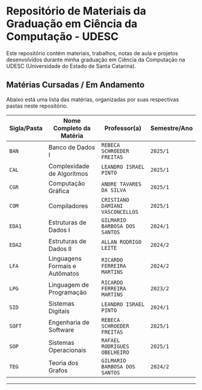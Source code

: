 # Repositório de Materiais da Graduação em Ciência da Computação - UDESC

Este repositório contém materiais, trabalhos, notas de aula e projetos desenvolvidos durante minha graduação em Ciência da Computação na UDESC (Universidade do Estado de Santa Catarina).

## Matérias Cursadas / Em Andamento

Abaixo está uma lista das matérias, organizadas por suas respectivas pastas neste repositório.

| Sigla/Pasta | Nome Completo da Matéria             | Professor(a)          | Semestre/Ano  |
|-------------|--------------------------------------|-----------------------|-------------------------|
| `BAN`       | Banco de Dados I                     | `REBECA SCHROEDER FREITAS` | `2025/1`          |
| `CAL`       | Complexidade de Algoritmos           | `LEANDRO ISRAEL PINTO` | `2025/1`          |
| `CGR`       | Computação Gráfica                   | `ANDRE TAVARES DA SILVA` | `2025/1`          |
| `COM`       | Compiladores                    | `CRISTIANO DAMIANI VASCONCELLOS` | `2025/1`          |
| `EDA1`      | Estruturas de Dados I                | `GILMARIO BARBOSA DOS SANTOS` | `2024/1`          |
| `EDA2`      | Estruturas de Dados II               | `ALLAN RODRIGO LEITE` | `2024/2`          |
| `LFA`       | Linguagens Formais e Autômatos       | `RICARDO FERREIRA MARTINS` | `2024/2`          |
| `LPG`       | Linguagem de Programação            | `RICARDO FERREIRA MARTINS` | `2023/2`          |
| `SID`       | Sistemas Digitais                    | `LEANDRO ISRAEL PINTO` | `2024/1`          |
| `SOFT`      | Engenharia de Software               | `REBECA SCHROEDER FREITAS` | `2025/1`          |
| `SOP`       | Sistemas Operacionais                | `RAFAEL RODRIGUES OBELHEIRO` | `2025/1`          |
| `TEG`       | Teoria dos Grafos                    | `GILMARIO BARBOSA DOS SANTOS` | `2024/2`          |

---
